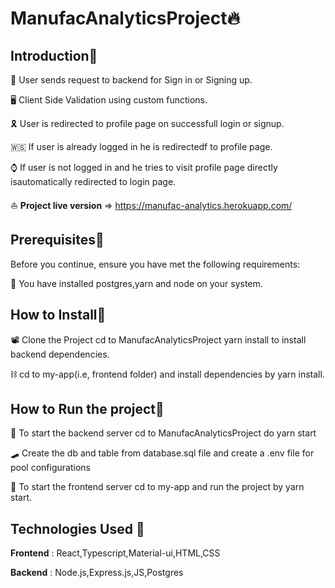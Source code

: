 # ManufacAnalyticsProject🔥 


## Introduction🚀 


 🦸  User sends request to backend for Sign in or Signing up.

 🖥  Client Side Validation using custom functions.

 🎗  User is redirected to profile page on successfull login or signup.

 🇼🇸  If user is already logged in he is redirectedf to profile page.

 ⌚  If user is not logged in and he tries to visit profile page 
     directly  isautomatically redirected to login page.


 ⛵ **Project live version** =>  https://manufac-analytics.herokuapp.com/





## Prerequisites🚀



Before you continue, ensure you have met the following requirements:

 📠 You have installed postgres,yarn and node on your system.



## How to Install🚀


 📽  Clone the Project cd to ManufacAnalyticsProject yarn install to install backend dependencies. 

 ⛓   cd to my-app(i.e, frontend folder) and install dependencies by yarn install.



## How to Run the project🚀



 📧  To start the backend server cd to ManufacAnalyticsProject do yarn start

 🛹  Create the db and table from database.sql file and create a .env file 
     for pool configurations

 👨 To start the frontend server cd to my-app and run the project by yarn start.


## Technologies Used 🚀

**Frontend** : React,Typescript,Material-ui,HTML,CSS

**Backend** : Node.js,Express.js,JS,Postgres
